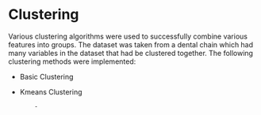 # Clustering

Various clustering algorithms were used to successfully combine various features into groups. The dataset was taken from a dental chain which had many variables in the dataset that had be clustered together.  The following clustering methods were implemented: 

- Basic Clustering

- Kmeans Clustering

          - 
